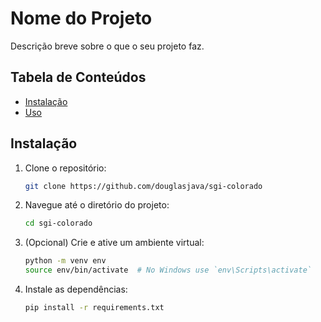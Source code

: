 # Nome do Projeto

Descrição breve sobre o que o seu projeto faz.

## Tabela de Conteúdos

- [Instalação](#instalação)
- [Uso](#uso)

## Instalação

1. Clone o repositório:
    ```bash
    git clone https://github.com/douglasjava/sgi-colorado
    ```
2. Navegue até o diretório do projeto:
    ```bash
    cd sgi-colorado
    ```
3. (Opcional) Crie e ative um ambiente virtual:
    ```bash
    python -m venv env
    source env/bin/activate  # No Windows use `env\Scripts\activate`
    ```
4. Instale as dependências:
    ```bash
    pip install -r requirements.txt
    ```
